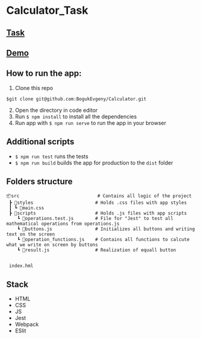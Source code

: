 # Calculator_Task

## [Task]()

## [Demo](https://huevicalculator.netlify.app/)

## How to run the app:

1. Clone this repo

```
$git clone git@github.com:BogukEvgeny/Calculator.git
```

2. Open the directory in code editor
3. Run `$ npm install` to install all the dependencies
4. Run app with `$ npm run serve` to run the app in your browser

## Additional scripts

-   `$ npm run test` runs the tests
-   `$ npm run build` builds the app for production to the `dist` folder

## Folders structure

```
📦src                             # Contains all logic of the project
 ┣ 📂styles                       # Holds .css files with app styles
 ┃ ┗ 📜main.css
 ┣ 📂scripts                      # Holds .js files with app scripts
    ┗ 📜operations.test.js        # File for "Jest" to test all mathematical operations from operations.js
    ┗ 📜buttons.js                # Initializes all buttons and writing text on the screen
    ┗ 📜operation_functions.js    # Contains all functions to calcute what we write on screen by buttons
    ┗ 📜result.js                 # Realization of equall button
    
    
 index.hml
```

## Stack

-   HTML
-   CSS
-   JS
-   Jest
-   Webpack
-   ESlit
